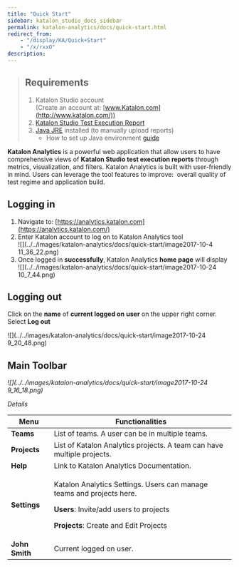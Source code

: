 ```yaml
---
title: "Quick Start" 
sidebar: katalon_studio_docs_sidebar
permalink: katalon-analytics/docs/quick-start.html 
redirect_from:
    - "/display/KA/Quick+Start"
    - "/x/rxxO"
description: 
---
```

> Requirements
> ------------
> 
> 1.  Katalon Studio account  
>     (Create an account at: [www.Katalon.com](http://www.katalon.com/))
> 2.  [Katalon Studio Test Execution Report](/display/KD/Test+Report)
> 3.  [Java JRE](https://www.java.com/en/download/manual.jsp) installed (to manually upload reports)
>     *   How to set up Java environment [guide](https://www.tutorialspoint.com/java/java_environment_setup.htm)

**Katalon Analytics** is a powerful web application that allow users to have comprehensive views of **Katalon Studio test execution reports** through metrics, visualization, and filters. Katalon Analytics is built with user-friendly in mind. Users can leverage the tool features to improve:  overall quality of test regime and application build. 

Logging in
----------

1.  Navigate to: [https://analytics.katalon.com](https://analytics.katalon.com/)
2.  Enter Katalon account to log on to Katalon Analytics tool  
    ![](../../images/katalon-analytics/docs/quick-start/image2017-10-4 11_36_22.png)
3.  Once logged in **successfully**, Katalon Analytics **home page** will display  
    ![](../../images/katalon-analytics/docs/quick-start/image2017-10-24 10_7_44.png)

Logging out
-----------

Click on the **name** of **current logged on** **user** on the upper right corner. Select **Log out**

![](../../images/katalon-analytics/docs/quick-start/image2017-10-24 9_20_48.png)

Main Toolbar
------------

_![](../../images/katalon-analytics/docs/quick-start/image2017-10-24 9_16_18.png)_

_Details_

<table><thead><tr><th>Menu</th><th>Functionalities</th></tr></thead><tbody><tr><td><strong>Teams</strong></td><td>List of teams. A user can be in multiple teams.</td></tr><tr><td><strong>Projects</strong></td><td>List of Katalon Analytics projects. A team can have multiple projects.</td></tr><tr><td><strong>Help</strong></td><td>Link to Katalon Analytics Documentation.</td></tr><tr><td><strong>Settings</strong></td><td><p>Katalon Analytics Settings. Users can manage teams and projects here.</p><p><strong>Users</strong>: Invite/add users to projects</p><p><strong>Projects</strong>: Create and Edit Projects</p></td></tr><tr><td><strong>John Smith</strong></td><td>Current logged on user.</td></tr></tbody></table>